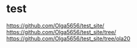 # test
https://github.com/Olga5656/test_site/
https://github.com/Olga5656/test_site/tree/
https://github.com/Olga5656/test_site/tree/ola20
